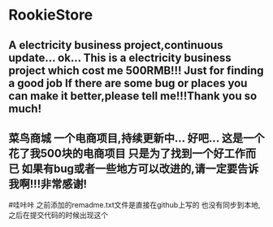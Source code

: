 # RookieStore
A electricity business project,continuous update...
ok...
This is a electricity business project which cost me 500RMB!!! 
Just for finding a good job
If there are some bug or places you can make it better,please tell me!!!Thank you so much!
--------------------------------------------------------------------------------------------
菜鸟商城
一个电商项目,持续更新中...
好吧...
这是一个花了我500块的电商项目
只是为了找到一个好工作而已
如果有bug或者一些地方可以改进的,请一定要告诉我啊!!!非常感谢!
----------------------------------------------------------------
#哇咔咔
之前添加的remadme.txt文件是直接在github上写的 也没有同步到本地,之后在提交代码的时候出现这个
